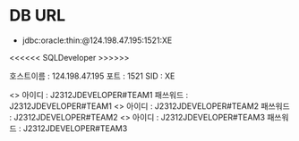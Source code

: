 # DB URL   
  - jdbc:oracle:thin:@124.198.47.195:1521:XE

<<<<<< SQLDeveloper >>>>>>

호스트이름  : 124.198.47.195
포트       : 1521
SID        : XE
 	
<<team1>>
아이디	  : J2312JDEVELOPER#TEAM1
패쓰워드 : J2312JDEVELOPER#TEAM1
<<team2>>
아이디	  : J2312JDEVELOPER#TEAM2
패쓰워드 : J2312JDEVELOPER#TEAM2
<<team3>>
아이디	  : J2312JDEVELOPER#TEAM3
패쓰워드 : J2312JDEVELOPER#TEAM3
